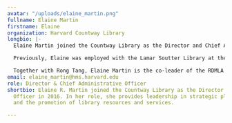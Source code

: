 ```yaml
---
avatar: "/uploads/elaine_martin.png"
fullname: Elaine Martin
firstname: Elaine
organization: Harvard Countway Library
longbio: |-
  Elaine Martin joined the Countway Library as the Director and Chief Administrative Officer in 2016. Under her direction she oversees and manages a complex organization with a $12 million budget and one of the largest collections of both current medical research materials and historical and rare collections in the world, holding more than 630,000 volumes. The Countway Library serves both academic and practicing physicians at Harvard Medical School, the Harvard T.H. Chan School of Public Health, the Harvard School of Dental Medicine and the Massachusetts Medical Society.

  Previously, Elaine was employed with the Lamar Soutter Library at the University of Massachusetts Medical School in Worcester, where she had been the Director of Library Services leading the library there through a period of transformational change. She also served as the Director of Library Services of the National Network of Libraries of Medicine, New England Region. In 2018 Elaine was selected as the Janet Doe lecturer. This prestigious award recognizes a member of the Medical Library Association who has made a substantial contribution to its work through leadership, impact on medical librarianship as a profession and effectiveness to teaching and training. Also in 2018, Elaine was selected to be a Fellow of the Medical Library Association. Elaine has her MSLS from Catholic University and her Doctor of Arts (DA) from Simmons University. She has taught numerous classes and published in the areas of medical librarianship, library administration and management and scientific research data management.

  Together with Rong Tang, Elaine Martin is the co-leader of the RDMLA project. Elaine is also an adjunct faculty at Simmons University, School of Library and Information, and the co-PI for an IMLS-funded grant "Retooling the Librarian Workforce: Innovative Post-Master's Certificate Program for Developing Inter-Professional Informationists (IPI)."
email: elaine_martin@hms.harvard.edu
role: Director & Chief Administrative Officer
shortbio: Elaine R. Martin joined the Countway Library as the Director and Chief Administrative
  Officer in 2016. In her role, she provides leadership in strategic planning, development
  and the promotion of library resources and services.

---
```

